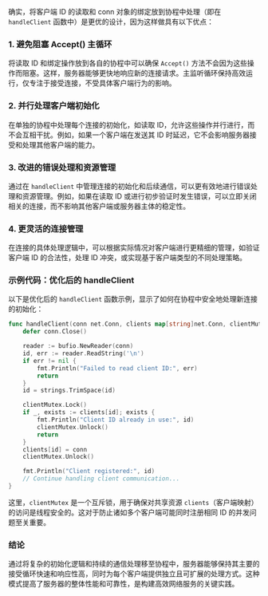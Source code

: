确实，将客户端 ID 的读取和 conn 对象的绑定放到协程中处理（即在 `handleClient` 函数中）是更优的设计，因为这样做具有以下优点：

### 1. **避免阻塞 Accept() 主循环**

将读取 ID 和绑定操作放到各自的协程中可以确保 `Accept()` 方法不会因为这些操作而阻塞。这样，服务器能够更快地响应新的连接请求。主监听循环保持高效运行，仅专注于接受连接，不受具体客户端行为的影响。

### 2. **并行处理客户端初始化**

在单独的协程中处理每个连接的初始化，如读取 ID，允许这些操作并行进行，而不会互相干扰。例如，如果一个客户端在发送其 ID 时延迟，它不会影响服务器接受和处理其他客户端的能力。

### 3. **改进的错误处理和资源管理**

通过在 `handleClient` 中管理连接的初始化和后续通信，可以更有效地进行错误处理和资源管理。例如，如果在读取 ID 或进行初步验证时发生错误，可以立即关闭相关的连接，而不影响其他客户端或服务器主体的稳定性。

### 4. **更灵活的连接管理**

在连接的具体处理逻辑中，可以根据实际情况对客户端进行更精细的管理，如验证客户端 ID 的合法性，处理 ID 冲突，或实现基于客户端类型的不同处理策略。

### 示例代码：优化后的 handleClient

以下是优化后的 `handleClient` 函数示例，显示了如何在协程中安全地处理新连接的初始化：

```go
func handleClient(conn net.Conn, clients map[string]net.Conn, clientMutex *sync.Mutex) {
    defer conn.Close()

    reader := bufio.NewReader(conn)
    id, err := reader.ReadString('\n')
    if err != nil {
        fmt.Println("Failed to read client ID:", err)
        return
    }
    id = strings.TrimSpace(id)

    clientMutex.Lock()
    if _, exists := clients[id]; exists {
        fmt.Println("Client ID already in use:", id)
        clientMutex.Unlock()
        return
    }
    clients[id] = conn
    clientMutex.Unlock()

    fmt.Println("Client registered:", id)
    // Continue handling client communication...
}
```

这里，`clientMutex` 是一个互斥锁，用于确保对共享资源 `clients`（客户端映射）的访问是线程安全的。这对于防止诸如多个客户端可能同时注册相同 ID 的并发问题至关重要。

### 结论

通过将复杂的初始化逻辑和持续的通信处理移至协程中，服务器能够保持其主要的接受循环快速和响应性高，同时为每个客户端提供独立且可扩展的处理方式。这种模式提高了服务器的整体性能和可靠性，是构建高效网络服务的关键实践。
